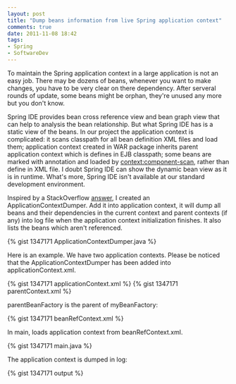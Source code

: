 ```yaml
---
layout: post
title: "Dump beans information from live Spring application context"
comments: true
date: 2011-11-08 18:42
tags:
- Spring
- SoftwareDev
---
```

To maintain the Spring application context in a large application is not an easy job. There may be dozens of beans, whenever you want to make changes, you have to be very clear on there dependency. After serveral rounds of update, some beans might be orphan, they're unused any more but you don't know.

Spring IDE provides bean cross reference view and bean graph view that can help to analysis the bean relationship. But what Spring IDE has is a static view of the beans. In our project the application context is complicated: it scans classpath for all bean definition XML files and load them; application context created in WAR package inherits parent application context which is defines in EJB classpath; some beans are marked with annotation and loaded by <context:component-scan>, rather than define in XML file. I doubt Spring IDE can show the dynamic bean view as it is in runtime. What's more, Spring IDE isn't available at our standard development environment.

Inspired by a StackOverflow [answer](http://stackoverflow.com/questions/5850639/how-to-keep-track-of-all-the-autowired-stuff-while-using-spring-ioc/5851872#5851872), I created an ApplicationContextDumper. Add it into application context, it will dump all beans and their dependencies in the current context and parent contexts (if any) into log file when the application context initialization finishes. It also lists the beans which aren't referenced.

{% gist 1347171 ApplicationContextDumper.java %}

Here is an example. We have two application contexts. Please be noticed that the ApplicationContextDumper has been added into applicationContext.xml.

{% gist 1347171 applicationContext.xml %}
{% gist 1347171 parentContext.xml %}

parentBeanFactory is the parent of myBeanFactory:

{% gist 1347171 beanRefContext.xml %}

In main, loads application context from beanRefContext.xml. 

{% gist 1347171 main.java %}

The application context is dumped in log:

{% gist 1347171 output %}
